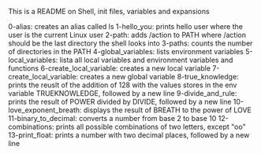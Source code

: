 This is a README on Shell, init files, variables and expansions

0-alias: creates an alias called ls
1-hello_you: prints hello user where the user is the current Linux user
2-path: adds /action to PATH where /action should be the last directory the shell looks into
3-paths: counts the number of directories in the PATH
4-global_variables: lists environment variables
5-local_variables: lista all local variables and environment variables and functions
6-create_local_variable: creates a new local variable
7-create_local_variable: creates a new global variable
8-true_knowledge: prints the reuslt of the addition of 128 with the values stores in the env variable TRUEKNOWLEDGE, followed by a new line
9-divide_and_rule: prints the result of POWER divided by DIVIDE, followed by a new line
10-love_exponent_breath: displays the result of BREATH to the power of LOVE
11-binary_to_decimal: converts a number from base 2 to base 10
12-combinations: prints all possible combinations of two letters, except "oo"
13-print_float: prints a number with two decimal places, followed by a new line
